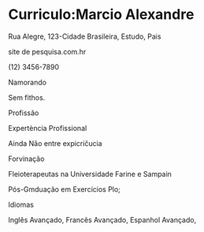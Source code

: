 # Curriculo:Marcio Alexandre

Rua Alegre, 123-Cidade Brasileira, Estudo, Pais

site de pesquisa.com.hr

(12) 3456-7890

Namorando

Sem fithos.

Profissão

Expertència Profissional

Ainda Não entre expicričucia

Forvinação

Fleioterapeutas na Universidade Farine e Sampain

Pós-Gmduação em Exercícios Plo;

Idiomas

Inglês Avançado, Francês Avançado, Espanhol Avançado,
